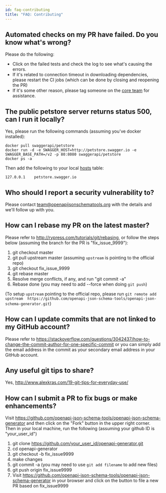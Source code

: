 ```yaml
---
id: faq-contributing
title: "FAQ: Contributing"
---
```


## Automated checks on my PR have failed. Do you know what's wrong?

Please do the following:

* Click on the failed tests and check the log to see what's causing the errors.
* If it's related to connection timeout in downloading dependencies, please restart the CI jobs (which can be done by closing and reopening the PR)
* If it's some other reason, please tag someone on the [core team](./core-team.md) for assistance.

## The public petstore server returns status 500, can I run it locally?

Yes, please run the following commands (assuming you've docker installed):

```
docker pull swaggerapi/petstore
docker run -d -e SWAGGER_HOST=http://petstore.swagger.io -e SWAGGER_BASE_PATH=/v2 -p 80:8080 swaggerapi/petstore
docker ps -a
```
 
Then add the following to your local [hosts](https://en.wikipedia.org/wiki/Hosts_%28file%29) table:

```
127.0.0.1    petstore.swagger.io
```

## Who should I report a security vulnerability to?

Please contact team@openapijsonschematools.org with the details and we'll follow up with you.


## How can I rebase my PR on the latest master?

Please refer to http://rypress.com/tutorials/git/rebasing, or follow the steps below (assuming the branch for the PR is "fix_issue_9999"):

1. git checkout master
2. git pull upstream master (assuming `upstream` is pointing to the official repo)
3. git checkout fix_issue_9999
4. git rebase master
5. Resolve merge conflicts, if any, and run "git commit -a"
6. Rebase done (you may need to add --force when doing `git push`)

(To setup `upstream` pointing to the official repo, please run `git remote add upstream  https://github.com/openapi-json-schema-tools/openapi-json-schema-generator.git`)

## How can I update commits that are not linked to my GitHub account?

Please refer to https://stackoverflow.com/questions/3042437/how-to-change-the-commit-author-for-one-specific-commit or you can simply add the email address in the commit as your secondary email address in your GitHub account.

## Any useful git tips to share?

Yes, http://www.alexkras.com/19-git-tips-for-everyday-use/

## How can I submit a PR to fix bugs or make enhancements?

Visit https://github.com/openapi-json-schema-tools/openapi-json-schema-generator and then click on the "Fork" button in the upper right corner. Then in your local machine, run the following (assuming your github ID is "your_user_id")

1) git clone https://github.com/your_user_id/openapi-generator.git
2) cd openapi-generator
3) git checkout -b fix_issue9999
4) make changes
5) git commit -a (you may need to use `git add filename` to add new files)
6) git push origin fix_issue9999
7) Visit https://github.com/openapi-json-schema-tools/openapi-json-schema-generator in your browser and click on the button to file a new PR based on fix_issue9999
